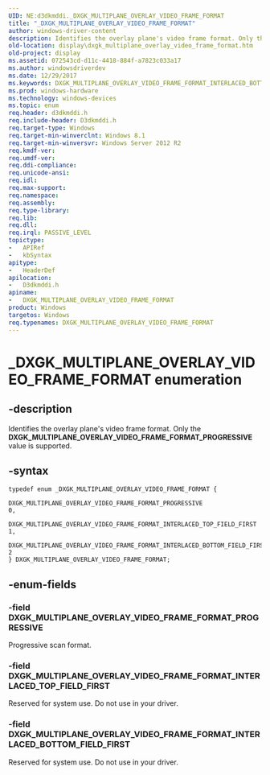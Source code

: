 ```yaml
---
UID: NE:d3dkmddi._DXGK_MULTIPLANE_OVERLAY_VIDEO_FRAME_FORMAT
title: "_DXGK_MULTIPLANE_OVERLAY_VIDEO_FRAME_FORMAT"
author: windows-driver-content
description: Identifies the overlay plane's video frame format. Only the DXGK_MULTIPLANE_OVERLAY_VIDEO_FRAME_FORMAT_PROGRESSIVE value is supported.
old-location: display\dxgk_multiplane_overlay_video_frame_format.htm
old-project: display
ms.assetid: 072543cd-d11c-4418-884f-a7823c033a17
ms.author: windowsdriverdev
ms.date: 12/29/2017
ms.keywords: DXGK_MULTIPLANE_OVERLAY_VIDEO_FRAME_FORMAT_INTERLACED_BOTTOM_FIELD_FIRST, _DXGK_MULTIPLANE_OVERLAY_VIDEO_FRAME_FORMAT, display.dxgk_multiplane_overlay_video_frame_format, d3dkmddi/DXGK_MULTIPLANE_OVERLAY_VIDEO_FRAME_FORMAT_INTERLACED_TOP_FIELD_FIRST, d3dkmddi/DXGK_MULTIPLANE_OVERLAY_VIDEO_FRAME_FORMAT_INTERLACED_BOTTOM_FIELD_FIRST, DXGK_MULTIPLANE_OVERLAY_VIDEO_FRAME_FORMAT_PROGRESSIVE, d3dkmddi/DXGK_MULTIPLANE_OVERLAY_VIDEO_FRAME_FORMAT_PROGRESSIVE, d3dkmddi/DXGK_MULTIPLANE_OVERLAY_VIDEO_FRAME_FORMAT, DXGK_MULTIPLANE_OVERLAY_VIDEO_FRAME_FORMAT enumeration [Display Devices], DXGK_MULTIPLANE_OVERLAY_VIDEO_FRAME_FORMAT_INTERLACED_TOP_FIELD_FIRST, DXGK_MULTIPLANE_OVERLAY_VIDEO_FRAME_FORMAT
ms.prod: windows-hardware
ms.technology: windows-devices
ms.topic: enum
req.header: d3dkmddi.h
req.include-header: D3dkmddi.h
req.target-type: Windows
req.target-min-winverclnt: Windows 8.1
req.target-min-winversvr: Windows Server 2012 R2
req.kmdf-ver: 
req.umdf-ver: 
req.ddi-compliance: 
req.unicode-ansi: 
req.idl: 
req.max-support: 
req.namespace: 
req.assembly: 
req.type-library: 
req.lib: 
req.dll: 
req.irql: PASSIVE_LEVEL
topictype:
-	APIRef
-	kbSyntax
apitype:
-	HeaderDef
apilocation:
-	D3dkmddi.h
apiname:
-	DXGK_MULTIPLANE_OVERLAY_VIDEO_FRAME_FORMAT
product: Windows
targetos: Windows
req.typenames: DXGK_MULTIPLANE_OVERLAY_VIDEO_FRAME_FORMAT
---
```


# _DXGK_MULTIPLANE_OVERLAY_VIDEO_FRAME_FORMAT enumeration


## -description


Identifies the overlay plane's video frame format. Only the <b>DXGK_MULTIPLANE_OVERLAY_VIDEO_FRAME_FORMAT_PROGRESSIVE</b> value is supported.


## -syntax


````
typedef enum _DXGK_MULTIPLANE_OVERLAY_VIDEO_FRAME_FORMAT { 
  DXGK_MULTIPLANE_OVERLAY_VIDEO_FRAME_FORMAT_PROGRESSIVE                    = 0,
  DXGK_MULTIPLANE_OVERLAY_VIDEO_FRAME_FORMAT_INTERLACED_TOP_FIELD_FIRST     = 1,
  DXGK_MULTIPLANE_OVERLAY_VIDEO_FRAME_FORMAT_INTERLACED_BOTTOM_FIELD_FIRST  = 2
} DXGK_MULTIPLANE_OVERLAY_VIDEO_FRAME_FORMAT;
````


## -enum-fields




### -field DXGK_MULTIPLANE_OVERLAY_VIDEO_FRAME_FORMAT_PROGRESSIVE

Progressive scan format.


### -field DXGK_MULTIPLANE_OVERLAY_VIDEO_FRAME_FORMAT_INTERLACED_TOP_FIELD_FIRST

Reserved for system use. Do not use in your driver.


### -field DXGK_MULTIPLANE_OVERLAY_VIDEO_FRAME_FORMAT_INTERLACED_BOTTOM_FIELD_FIRST

Reserved for system use. Do not use in your driver.

